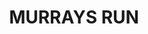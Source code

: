 ---
lastmod: '2025-04-06T06:05:20+00:00'
latitude: -33.07063333
layout: suburb
longitude: 151.1527466
postcode: '2325'
state: NSW
title: MURRAYS RUN
url: /nsw/murrays-run/
---